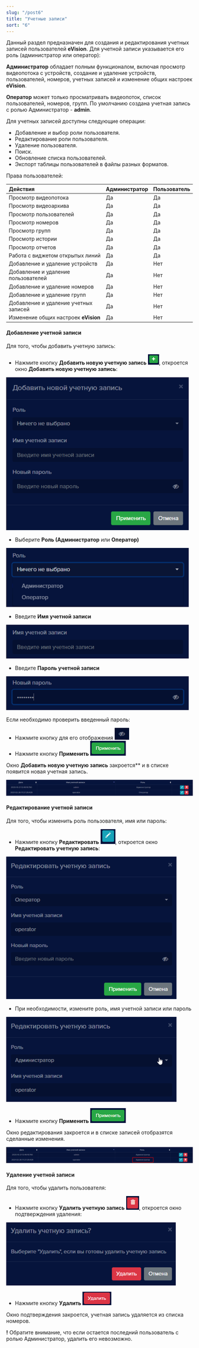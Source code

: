 ```yaml
---
slug: "/post6"
title: "Учетные записи"
sort: "6"
---
```


Данный раздел предназначен для создания и редактирования учетных записей пользователей **eVision**. Для учетной записи указывается его роль (администратор или оператор):

**Администратор** обладает полным функционалом, включая просмотр видеопотока с устройств, создание и удаление устройств, пользователей, номеров, учетных записей и изменение общих настроек **eVision**.

**Оператор** может только просматривать видеопоток, список пользователей, номеров, групп. По умолчанию создана учетная запись с ролью Администратор - **admin**. 

Для учетных записей доступны следующие операции:

- Добавление и выбор роли пользователя.
- Редактирование роли пользователя.
- Удаление пользователя. 
- Поиск.
- Обновление списка пользователей.
- Экспорт таблицы пользователей в файлы разных форматов.

Права пользователей:

|Действия|Администратор|Пользователь|
| :- | :- | :- |
|Просмотр видеопотока|Да|Да|
|Просмотр видеоархива|Да|Да |
|Просмотр пользователей|Да|Да|
|Просмотр номеров|Да|Да|
|Просмотр групп|Да|Да|
|Просмотр истории|Да|Да|
|Просмотр отчетов|Да|Да|
|Работа с виджетом открытых линий|Да|Да|
|Добавление и удаление устройств|Да|Нет|
|Добавление и удаление пользователей |Да|Нет|
|Добавление и удаление номеров|Да|Нет|
|Добавление и удаление групп|Да|Нет|
|Добавление и удаление учетных записей|Да|Нет|
|Изменение общих настроек **eVision**|Да|Нет|

#### Добавление учетной записи
Для того, чтобы добавить учетную запись: 

- Нажмите кнопку **Добавить новую учетную запись** ![](images/Screenshot_36.png), откроется окно **Добавить новую учетную запись**:

![](images/Screenshot_37.png)

- Выберите **Роль (Администратор** или **Оператор)**

![](images/Screenshot_38.png)

- Введите **Имя учетной записи**

![](images/Screenshot_39.png)

- Введите **Пароль учетной записи**

![](images/Screenshot_40.png)

Если необходимо проверить введенный пароль:

- Нажмите кнопку для его отображения ![](images/Screenshot_41.png)
- Нажмите кнопку **Применить** ![](images/Screenshot_42.png)

Окно **Добавить новую учетную запись** закроется** и в списке появится новая учетная запись.

![](images/Screenshot_43.png)

#### Редактирование учетной записи
Для того, чтобы изменить роль пользователя, имя или пароль:

- Нажмите кнопку **Редактировать** ![](images/Screenshot_44.png), откроется окно **Редактировать учетную запись**:

![](images/Screenshot_45.png)

- При необходимости, измените роль, имя учетной записи или пароль

![](images/Screenshot_46.png)

- Нажмите кнопку **Применить** ![](images/Screenshot_42.png)

Окно редактирования закроется и в списке записей отобразятся сделанные изменения.

![](images/Screenshot_47.png)

#### Удаление учетной записи
Для того, чтобы удалить пользователя: 

- Нажмите кнопку **Удалить учетную запись** ![](images/Screenshot_48.png), откроется окно подтверждения удаления:

![](images/Screenshot_49.png)

- Нажмите кнопку **Удалить**  ![](images/Screenshot_50.png)

Окно подтверждения закроется, учетная запись удаляется из списка номеров.

**!** Обратите внимание, что если остается последний пользователь с ролью Администратор, удалить его невозможно.